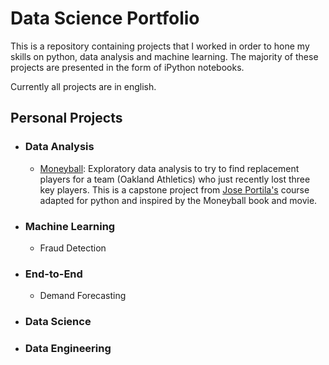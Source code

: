 # Data Science Portfolio
This is a repository containing projects that I worked in order to hone my skills on python, data analysis and machine learning. The majority of these projects are presented in the form of iPython notebooks.

Currently all projects are in english.

##  Personal Projects

* ### Data Analysis
  
  * [Moneyball](https://github.com/diogolbar/diogolbar.github.io/blob/main/Moneyball/Moneyball.ipynb): Exploratory data analysis to try to find replacement players for a team (Oakland Athletics) who just recently lost three key players. This is a capstone project from [Jose Portila's](https://www.udemy.com/course/data-science-and-machine-learning-bootcamp-with-r/) course adapted for python and inspired by the Moneyball book and movie.

* ### Machine Learning
  
  * Fraud Detection
  
* ### End-to-End
  
  * Demand Forecasting

* ### Data Science

* ### Data Engineering
